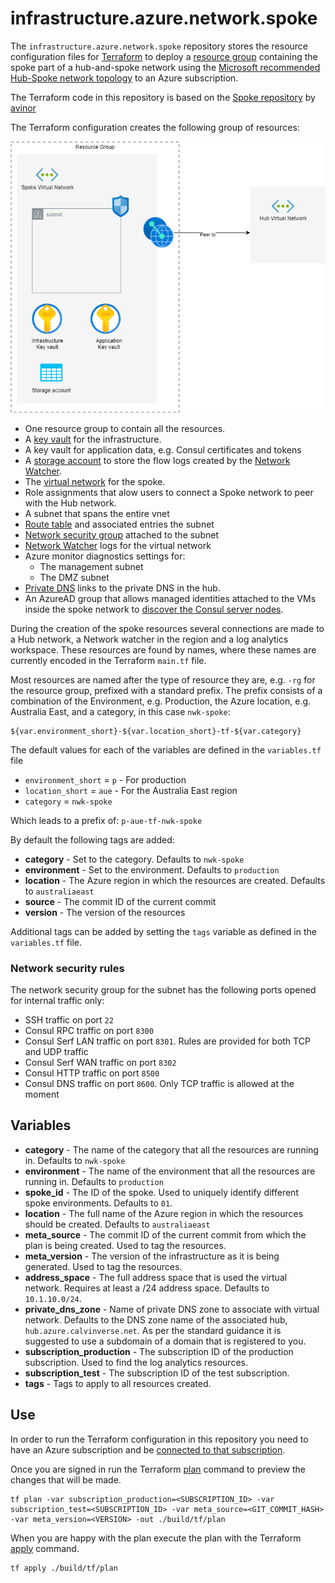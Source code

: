 # infrastructure.azure.network.spoke

The `infrastructure.azure.network.spoke` repository stores the resource configuration files for
[Terraform](https://www.terraform.io/) to deploy a
[resource group](https://docs.microsoft.com/en-us/azure/azure-resource-manager/management/overview#terminology) containing
the spoke part of a hub-and-spoke network using the
[Microsoft recommended Hub-Spoke network topology](https://docs.microsoft.com/en-us/azure/architecture/reference-architectures/hybrid-networking/hub-spoke) to an Azure subscription.

The Terraform code in this repository is based on the [Spoke repository](https://github.com/avinor/terraform-azurerm-virtual-network-spoke)
by [avinor](https://github.com/avinor)

The Terraform configuration creates the following group of resources:

![Resources created](./doc/resources.png)

* One resource group to contain all the resources.
* A [key vault](https://docs.microsoft.com/en-us/azure/key-vault/general/overview)
  for the infrastructure.
* A key vault for application data, e.g. Consul certificates and tokens
* A [storage account](https://docs.microsoft.com/en-us/azure/storage/common/storage-account-overview)
  to store the flow logs created by the
  [Network Watcher](https://docs.microsoft.com/en-us/azure/network-watcher/network-watcher-monitoring-overview).
* The [virtual network](https://docs.microsoft.com/en-us/azure/virtual-network/virtual-networks-overview)
  for the spoke.
* Role assignments that alow users to connect a Spoke network to peer with the Hub network.
* A subnet that spans the entire vnet
* [Route table](https://docs.microsoft.com/en-us/azure/virtual-network/virtual-networks-udr-overview) and associated entries the subnet
* [Network security group](https://docs.microsoft.com/en-us/azure/virtual-network/network-security-groups-overview) attached to the subnet
* [Network Watcher](https://docs.microsoft.com/en-us/azure/network-watcher/network-watcher-monitoring-overview) logs for the virtual network
* Azure monitor diagnostics settings for:
  * The management subnet
  * The DMZ subnet
* [Private DNS](https://docs.microsoft.com/en-us/azure/dns/private-dns-overview)
  links to the private DNS in the hub.
* An AzureAD group that allows managed identities attached to the VMs inside the spoke
  network to [discover the Consul server nodes](https://www.consul.io/docs/install/cloud-auto-join#microsoft-azure).

During the creation of the spoke resources several connections are made to a Hub
network, a Network watcher in the region and a log analytics workspace. These
resources are found by names, where these names are currently encoded in the
Terraform `main.tf` file.

Most resources are named after the type of resource they are, e.g. `-rg` for the resource group, prefixed with a standard prefix. The prefix consists of
a combination of the Environment, e.g. Production, the Azure location,
e.g. Australia East, and a category, in this case `nwk-spoke`:

    ${var.environment_short}-${var.location_short}-tf-${var.category}

The default values for each of the variables are defined in the `variables.tf` file

* `environment_short` = `p` - For production
* `location_short` = `aue` - For the Australia East region
* `category` = `nwk-spoke`

Which leads to a prefix of: `p-aue-tf-nwk-spoke`

By default the following tags are added:

* **category** - Set to the category. Defaults to `nwk-spoke`
* **environment** - Set to the environment. Defaults to `production`
* **location** - The Azure region in which the resources are created. Defaults to `australiaeast`
* **source** - The commit ID of the current commit
* **version** - The version of the resources

Additional tags can be added by setting the `tags` variable as defined in the `variables.tf` file.


### Network security rules

The network security group for the subnet has the following ports opened for internal traffic only:

* SSH traffic on port `22`
* Consul RPC traffic on port `8300`
* Consul Serf LAN traffic on port `8301`. Rules are provided for both TCP and UDP traffic
* Consul Serf WAN traffic on port `8302`
* Consul HTTP traffic on port `8500`
* Consul DNS traffic on port `8600`. Only TCP traffic is allowed at the moment

## Variables

* **category** - The name of the category that all the resources are running in. Defaults to `nwk-spoke`
* **environment** - The name of the environment that all the resources are running in. Defaults to `production`
* **spoke_id** - The ID of the spoke. Used to uniquely identify different spoke environments. Defaults to `01`.
* **location** - The full name of the Azure region in which the resources should be created. Defaults to `australiaeast`
* **meta_source** - The commit ID of the current commit from which the plan is being created. Used to tag the resources.
* **meta_version** - The version of the infrastructure as it is being generated. Used to tag the resources.
* **address_space** - The full address space that is used the virtual network. Requires at least a /24 address space. Defaults to `10.1.10.0/24`.
* **private_dns_zone** - Name of private DNS zone to associate with virtual network. Defaults to the DNS zone name of the associated hub, `hub.azure.calvinverse.net`. As per the standard guidance it is suggested to use a subdomain of a domain that is registered to you.
* **subscription_production** - The subscription ID of the production subscription. Used to find the log analytics resources.
* **subscription_test** - The subscription ID of the test subscription.
* **tags** - Tags to apply to all resources created.

## Use

In order to run the Terraform configuration in this repository you need to have an Azure subscription and be [connected to that subscription](https://www.terraform.io/docs/providers/azurerm/index.html).

Once you are signed in run the Terraform [plan](https://www.terraform.io/docs/commands/plan.html) command to preview the changes that will be made.

    tf plan -var subscription_production=<SUBSCRIPTION_ID> -var subscription_test=<SUBSCRIPTION_ID> -var meta_source=<GIT_COMMIT_HASH> -var meta_version=<VERSION> -out ./build/tf/plan

When you are happy with the plan execute the plan with the Terraform [apply](https://www.terraform.io/docs/commands/apply.html) command.

    tf apply ./build/tf/plan
